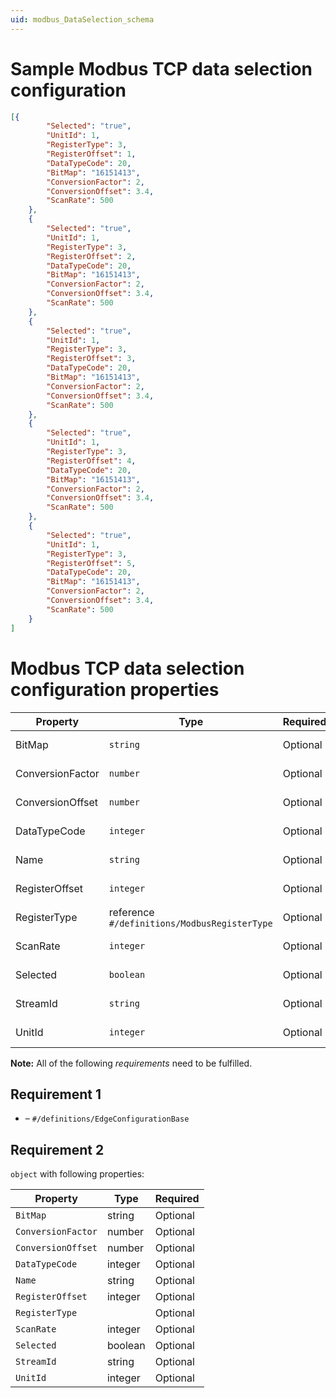 ```yaml
---
uid: modbus_DataSelection_schema
---
```


# Sample Modbus TCP data selection configuration

```json
[{
        "Selected": "true",
        "UnitId": 1,
        "RegisterType": 3,
        "RegisterOffset": 1,
        "DataTypeCode": 20,
        "BitMap": "16151413",
        "ConversionFactor": 2,
        "ConversionOffset": 3.4,
        "ScanRate": 500
    },
    {
        "Selected": "true",
        "UnitId": 1,
        "RegisterType": 3,
        "RegisterOffset": 2,
        "DataTypeCode": 20,
        "BitMap": "16151413",
        "ConversionFactor": 2,
        "ConversionOffset": 3.4,
        "ScanRate": 500
    },
    {
        "Selected": "true",
        "UnitId": 1,
        "RegisterType": 3,
        "RegisterOffset": 3,
        "DataTypeCode": 20,
        "BitMap": "16151413",
        "ConversionFactor": 2,
        "ConversionOffset": 3.4,
        "ScanRate": 500
    },
    {
        "Selected": "true",
        "UnitId": 1,
        "RegisterType": 3,
        "RegisterOffset": 4,
        "DataTypeCode": 20,
        "BitMap": "16151413",
        "ConversionFactor": 2,
        "ConversionOffset": 3.4,
        "ScanRate": 500
    },
    {
        "Selected": "true",
        "UnitId": 1,
        "RegisterType": 3,
        "RegisterOffset": 5,
        "DataTypeCode": 20,
        "BitMap": "16151413",
        "ConversionFactor": 2,
        "ConversionOffset": 3.4,
        "ScanRate": 500
    }
]
```

# Modbus TCP data selection configuration properties

| Property                              | Type      | Required | Nullable | Defined by                               |
| ------------------------------------- | --------- | -------- | -------- | ---------------------------------------- |
| BitMap                    | `string`  | Optional | Yes      | DataSelectionConfiguration (this schema) |
| ConversionFactor | `number`  | Optional | Yes      | DataSelectionConfiguration (this schema) |
| ConversionOffset | `number`  | Optional | Yes      | DataSelectionConfiguration (this schema) |
| DataTypeCode       | `integer` | Optional | No       | DataSelectionConfiguration (this schema) |
| Name                         | `string`  | Optional | Yes      | DataSelectionConfiguration (this schema) |
| RegisterOffset    | `integer` | Optional | No       | DataSelectionConfiguration (this schema) |
| RegisterType        | reference <br> `#/definitions/ModbusRegisterType`| Optional | No       | DataSelectionConfiguration (this schema) |
| ScanRate                | `integer` | Optional | No       | DataSelectionConfiguration (this schema) |
| Selected                | `boolean` | Optional | No       | DataSelectionConfiguration (this schema) |
| StreamId                | `string`  | Optional | Yes      | DataSelectionConfiguration (this schema) |
| UnitId                    | `integer` | Optional | No       | DataSelectionConfiguration (this schema) |



**Note:** All of the following _requirements_ need to be fulfilled.

## Requirement 1

- []() – `#/definitions/EdgeConfigurationBase`

## Requirement 2

`object` with following properties:

| Property           | Type    | Required |
| ------------------ | ------- | -------- |
| `BitMap`           | string  | Optional |
| `ConversionFactor` | number  | Optional |
| `ConversionOffset` | number  | Optional |
| `DataTypeCode`     | integer | Optional |
| `Name`             | string  | Optional |
| `RegisterOffset`   | integer | Optional |
| `RegisterType`     |         | Optional |
| `ScanRate`         | integer | Optional |
| `Selected`         | boolean | Optional |
| `StreamId`         | string  | Optional |
| `UnitId`           | integer | Optional |
